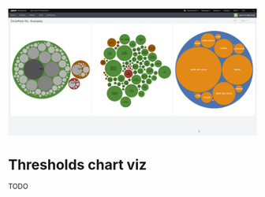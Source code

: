 ![screenshot](https://raw.githubusercontent.com/ChrisYounger/circlepack_viz/master/appserver/static/demo.png)

# Thresholds chart viz

TODO